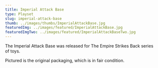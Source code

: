 ```yaml
---
title: Imperial Attack Base
type: Playset
slug: imperial-attack-base
thumb: ../images/thumbs/ImperialAttackBase.jpg
featuredImg: ../images/featured/ImperialAttackBase.jpg
featuredImgTwo: ../images/featured/ImperialAttackBaseTwo.jpg
---
```


The Imperial Attack Base was released for The Empire Strikes Back series of toys.

Pictured is the original packaging, which is in fair condition.

